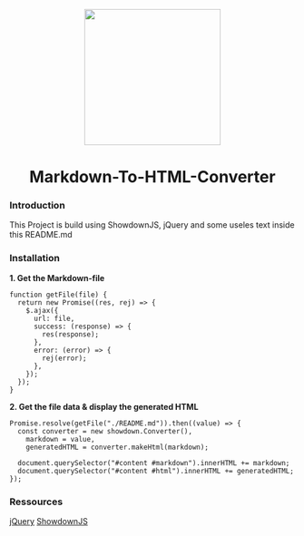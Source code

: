 <p align="center">
    <img src="https://files.dulliag.de/share/qr-code.png" width="240px" height="auto">
</p>

<h1 align="center">Markdown-To-HTML-Converter</h1>

### Introduction

This Project is build using ShowdownJS, jQuery and some useles text inside this README.md

### Installation

**1. Get the Markdown-file**

```
function getFile(file) {
  return new Promise((res, rej) => {
    $.ajax({
      url: file,
      success: (response) => {
        res(response);
      },
      error: (error) => {
        rej(error);
      },
    });
  });
}

```

**2. Get the file data & display the generated HTML**

```
Promise.resolve(getFile("./README.md")).then((value) => {
  const converter = new showdown.Converter(),
    markdown = value,
    generatedHTML = converter.makeHtml(markdown);

  document.querySelector("#content #markdown").innerHTML += markdown;
  document.querySelector("#content #html").innerHTML += generatedHTML;
});
```

### Ressources

[jQuery](https://cdnjs.cloudflare.com/ajax/libs/jquery/3.4.1/jquery.min.js)
[ShowdownJS](http://showdownjs.com/)
